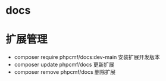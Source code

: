 # docs

# 扩展管理
- composer require phpcmf/docs:dev-main     安装扩展开发版本
- composer update phpcmf/docs           更新扩展
- composer remove phpcmf/docs           删除扩展